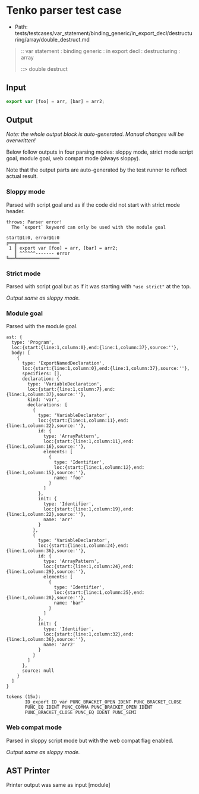 # Tenko parser test case

- Path: tests/testcases/var_statement/binding_generic/in_export_decl/destructuring/array/double_destruct.md

> :: var statement : binding generic : in export decl : destructuring : array
>
> ::> double destruct

## Input

`````js
export var [foo] = arr, [bar] = arr2;
`````

## Output

_Note: the whole output block is auto-generated. Manual changes will be overwritten!_

Below follow outputs in four parsing modes: sloppy mode, strict mode script goal, module goal, web compat mode (always sloppy).

Note that the output parts are auto-generated by the test runner to reflect actual result.

### Sloppy mode

Parsed with script goal and as if the code did not start with strict mode header.

`````
throws: Parser error!
  The `export` keyword can only be used with the module goal

start@1:0, error@1:0
╔══╦════════════════
 1 ║ export var [foo] = arr, [bar] = arr2;
   ║ ^^^^^^------- error
╚══╩════════════════

`````

### Strict mode

Parsed with script goal but as if it was starting with `"use strict"` at the top.

_Output same as sloppy mode._

### Module goal

Parsed with the module goal.

`````
ast: {
  type: 'Program',
  loc:{start:{line:1,column:0},end:{line:1,column:37},source:''},
  body: [
    {
      type: 'ExportNamedDeclaration',
      loc:{start:{line:1,column:0},end:{line:1,column:37},source:''},
      specifiers: [],
      declaration: {
        type: 'VariableDeclaration',
        loc:{start:{line:1,column:7},end:{line:1,column:37},source:''},
        kind: 'var',
        declarations: [
          {
            type: 'VariableDeclarator',
            loc:{start:{line:1,column:11},end:{line:1,column:22},source:''},
            id: {
              type: 'ArrayPattern',
              loc:{start:{line:1,column:11},end:{line:1,column:16},source:''},
              elements: [
                {
                  type: 'Identifier',
                  loc:{start:{line:1,column:12},end:{line:1,column:15},source:''},
                  name: 'foo'
                }
              ]
            },
            init: {
              type: 'Identifier',
              loc:{start:{line:1,column:19},end:{line:1,column:22},source:''},
              name: 'arr'
            }
          },
          {
            type: 'VariableDeclarator',
            loc:{start:{line:1,column:24},end:{line:1,column:36},source:''},
            id: {
              type: 'ArrayPattern',
              loc:{start:{line:1,column:24},end:{line:1,column:29},source:''},
              elements: [
                {
                  type: 'Identifier',
                  loc:{start:{line:1,column:25},end:{line:1,column:28},source:''},
                  name: 'bar'
                }
              ]
            },
            init: {
              type: 'Identifier',
              loc:{start:{line:1,column:32},end:{line:1,column:36},source:''},
              name: 'arr2'
            }
          }
        ]
      },
      source: null
    }
  ]
}

tokens (15x):
       ID_export ID_var PUNC_BRACKET_OPEN IDENT PUNC_BRACKET_CLOSE
       PUNC_EQ IDENT PUNC_COMMA PUNC_BRACKET_OPEN IDENT
       PUNC_BRACKET_CLOSE PUNC_EQ IDENT PUNC_SEMI
`````


### Web compat mode

Parsed in sloppy script mode but with the web compat flag enabled.

_Output same as sloppy mode._

## AST Printer

Printer output was same as input [module]
